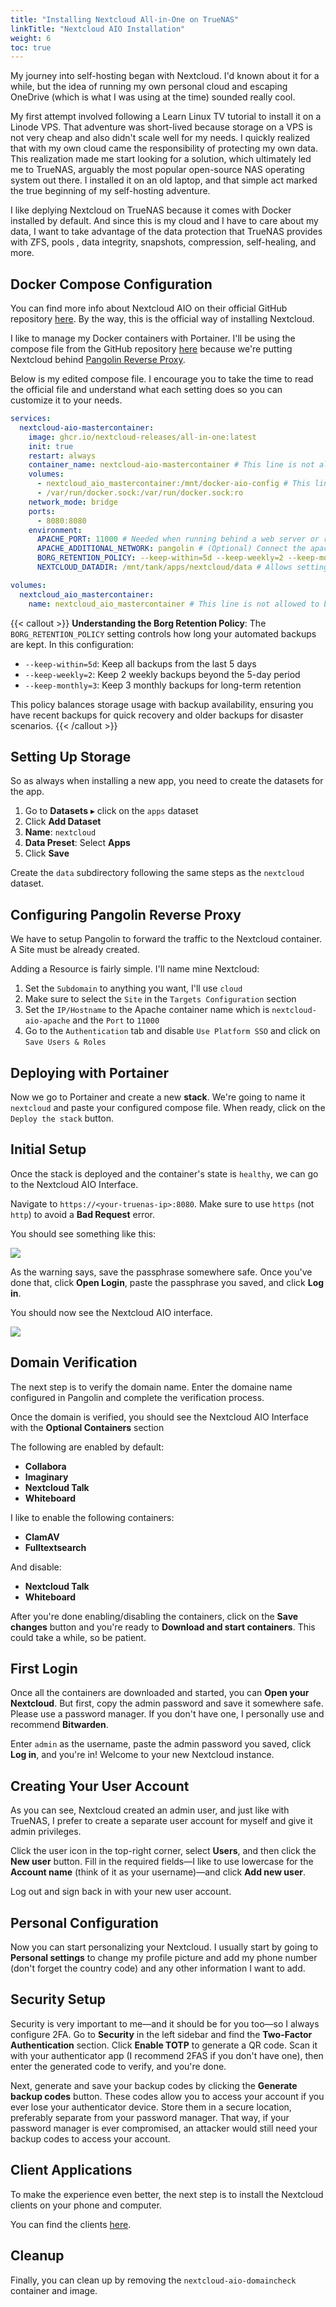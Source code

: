 ```yaml
---
title: "Installing Nextcloud All-in-One on TrueNAS"
linkTitle: "Nextcloud AIO Installation"
weight: 6
toc: true
---
```


My journey into self-hosting began with Nextcloud. I'd known about it for a while,
but the idea of running my own personal cloud and escaping OneDrive
(which is what I was using at the time) sounded really cool.

My first attempt involved following a Learn Linux TV tutorial to install it on a Linode VPS. That adventure was short-lived
because storage on a VPS is not very cheap and also didn't scale well for my needs. I quickly realized that with my own cloud
came the responsibility of protecting my own data. This realization made me start looking for a solution, which ultimately led me to TrueNAS,
arguably the most popular open-source NAS operating system out there. I installed it on an old laptop, and that simple act marked the true beginning of my self-hosting adventure.

I like deplying Nextcloud on TrueNAS because it comes with Docker installed by default.
And since this is my cloud and I have to care about my data, I want to take advantage of
the data protection that TrueNAS provides with ZFS, pools , data integrity,
snapshots, compression, self-healing, and more.

## Docker Compose Configuration

You can find more info about Nextcloud AIO on their official GitHub repository [here](https://github.com/nextcloud/all-in-one). By the way, this is the official way of installing Nextcloud.

I like to manage my Docker containers with Portainer. I'll be using the compose file from the GitHub repository [here](https://github.com/nextcloud/all-in-one/blob/main/compose.yaml) because we're putting Nextcloud behind [Pangolin Reverse Proxy](https://docs.digpangolin.com/).

Below is my edited compose file. I encourage you to take the time to read the official file
and understand what each setting does so you can customize it to your needs.

```yaml
services:
  nextcloud-aio-mastercontainer:
    image: ghcr.io/nextcloud-releases/all-in-one:latest
    init: true
    restart: always
    container_name: nextcloud-aio-mastercontainer # This line is not allowed to be changed as otherwise AIO will not work correctly
    volumes:
      - nextcloud_aio_mastercontainer:/mnt/docker-aio-config # This line is not allowed to be changed as otherwise the built-in backup solution will not work
      - /var/run/docker.sock:/var/run/docker.sock:ro
    network_mode: bridge
    ports:
      - 8080:8080
    environment:
      APACHE_PORT: 11000 # Needed when running behind a web server or reverse proxy.
      APACHE_ADDITIONAL_NETWORK: pangolin # (Optional) Connect the apache container to an additional docker network. Needed when behind a reverse proxy running in a different docker network on same server.
      BORG_RETENTION_POLICY: --keep-within=5d --keep-weekly=2 --keep-monthly=3
      NEXTCLOUD_DATADIR: /mnt/tank/apps/nextcloud/data # Allows setting the host directory for Nextcloud's datadir. ⚠️⚠️⚠️ Warning: do not set or adjust this value after the initial Nextcloud installation is done!

volumes:
  nextcloud_aio_mastercontainer:
    name: nextcloud_aio_mastercontainer # This line is not allowed to be changed as otherwise the built-in backup solution will not work
```

{{< callout >}}
**Understanding the Borg Retention Policy**: The `BORG_RETENTION_POLICY` setting controls how long your automated backups are kept. In this configuration:
- `--keep-within=5d`: Keep all backups from the last 5 days
- `--keep-weekly=2`: Keep 2 weekly backups beyond the 5-day period
- `--keep-monthly=3`: Keep 3 monthly backups for long-term retention

This policy balances storage usage with backup availability, ensuring you have recent backups for quick recovery and older backups for disaster scenarios.
{{< /callout >}}

## Setting Up Storage

So as always when installing a new app, you need to create the datasets for the app.

1. Go to **Datasets** ▸ click on the `apps` dataset
2. Click **Add Dataset**
3. **Name**: `nextcloud`
4. **Data Preset**: Select **Apps**
5. Click **Save**

Create the `data` subdirectory following the same steps as the `nextcloud` dataset.

## Configuring Pangolin Reverse Proxy

We have to setup Pangolin to forward the traffic to the Nextcloud container. A Site must be already created.

Adding a Resource is fairly simple. I'll name mine Nextcloud:

1. Set the `Subdomain` to anything you want, I'll use `cloud`
2. Make sure to select the `Site` in the `Targets Configuration` section
3. Set the `IP/Hostname` to the Apache container name which is `nextcloud-aio-apache` and the `Port` to `11000`
4. Go to the `Authentication` tab and disable `Use Platform SSO` and click on `Save Users & Roles`

## Deploying with Portainer

Now we go to Portainer and create a new **stack**. We're going to name it `nextcloud` and paste your configured compose file. When ready, click on the `Deploy the stack` button.

## Initial Setup

Once the stack is deployed and the container's state is `healthy`, we can go to the Nextcloud AIO Interface.

Navigate to `https://<your-truenas-ip>:8080`. Make sure to use `https` (not `http`) to avoid a **Bad Request** error.

You should see something like this:

![](/images/Nextcloud_Setup.jpeg)

As the warning says, save the passphrase somewhere safe. Once you've done that, click **Open Login**, paste the passphrase you saved, and click **Log in**.

You should now see the Nextcloud AIO interface.

![](/images/Nextcloud_AIO.png)

## Domain Verification

The next step is to verify the domain name. Enter the domaine name configured in Pangolin and complete the verification process.

Once the domain is verified, you should see the Nextcloud AIO Interface with the **Optional Containers** section

The following are enabled by default:
- **Collabora**
- **Imaginary**
- **Nextcloud Talk**
- **Whiteboard**

I like to enable the following containers:
- **ClamAV**
- **Fulltextsearch**

And disable:
- **Nextcloud Talk**
- **Whiteboard**

After you're done enabling/disabling the containers, click on the **Save changes** button and you're ready to **Download and start containers**. This could take a while, so be patient.

## First Login

Once all the containers are downloaded and started, you can **Open your Nextcloud**. But first, copy the admin password and save it somewhere safe. Please use a password manager. If you don't have one, I personally use and recommend **Bitwarden**.

Enter `admin` as the username, paste the admin password you saved, click **Log in**, and you're in! Welcome to your new Nextcloud instance.

## Creating Your User Account

As you can see, Nextcloud created an admin user, and just like with TrueNAS, I prefer to create a separate user account for myself and give it admin privileges.

Click the user icon in the top-right corner, select **Users**, and then click the **New user** button. Fill in the required fields—I like to use lowercase for the **Account name** (think of it as your username)—and click **Add new user**.

Log out and sign back in with your new user account.

## Personal Configuration

Now you can start personalizing your Nextcloud. I usually start by going to **Personal settings** to change my profile picture and add my phone number (don't forget the country code) and any other information I want to add.

## Security Setup

Security is very important to me—and it should be for you too—so I always configure 2FA. Go to **Security** in the left sidebar and find the **Two-Factor Authentication** section. Click **Enable TOTP** to generate a QR code. Scan it with your authenticator app (I recommend 2FAS if you don't have one), then enter the generated code to verify, and you're done.

Next, generate and save your backup codes by clicking the **Generate backup codes** button. These codes allow you to access your account if you ever lose your authenticator device. Store them in a secure location, preferably separate from your password manager. That way, if your password manager is ever compromised, an attacker would still need your backup codes to access your account.

## Client Applications

To make the experience even better, the next step is to install the Nextcloud clients on your phone and computer.

You can find the clients [here](https://nextcloud.com/install/#install-clients).

## Cleanup

Finally, you can clean up by removing the `nextcloud-aio-domaincheck` container and image.
